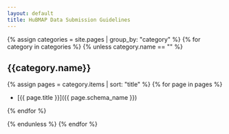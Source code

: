 ```yaml
---
layout: default
title: HuBMAP Data Submission Guidelines
---
```


{% assign categories = site.pages | group_by: "category" %}
{% for category in categories %}
{% unless category.name == "" %}

## {{category.name}}

{% assign pages = category.items | sort: "title" %}
{% for page in pages %}

- [{{ page.title }}]({{ page.schema_name }})

{% endfor %}

{% endunless %}
{% endfor %}
